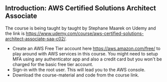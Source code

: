 ## Introduction: AWS Certified Solutions Architect Associate


The course is being taught by taught by Stephane Maarek on Udemy and the link is https://www.udemy.com/course/aws-certified-solutions-architect-associate-saa-c02/. 

* Create an AWS Free Tier account here https://aws.amazon.com/free/ to play around with AWS services in this course. You might need to setup MFA using any authenticator app and also a credit card but you won't be charged for the basic free tier account.
* Sign-in with the root user. This will lead you to the AWS console.
* Download the course-material and code from the course link.
